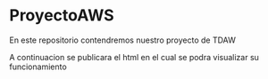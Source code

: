 # ProyectoAWS
En este repositorio contendremos nuestro proyecto de TDAW

A continuacion se publicara el html en el cual se podra visualizar su funcionamiento
